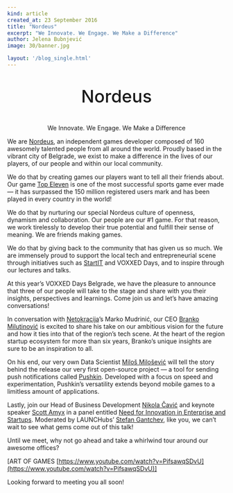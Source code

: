 ```yaml
---
kind: article
created_at: 23 September 2016
title: "Nordeus"
excerpt: "We Innovate. We Engage. We Make a Difference"
author: Jelena Bubnjević
image: 30/banner.jpg

layout: '/blog_single.html'
---
```


<p style="text-align: center; font-size: 40px;font-weight: 500;">Nordeus</p>
<p style="text-align: center;">We Innovate. We Engage. We Make a Difference</p>

We are [Nordeus](http://www.nordeus.com/), an independent games developer composed of 160 awesomely talented people from all around the world. Proudly based in the vibrant city of Belgrade, we exist to make a difference in the lives of our players, of our people and within our local community. 

We do that by creating games our players want to tell all their friends about. Our game [Top Eleven](http://www.topeleven.com/) is one of the most successful sports game ever made — it has surpassed the 150 million registered users mark and has been played in every country in the world!

We do that by nurturing our special Nordeus culture of openness, dynamism and collaboration. Our people are our #1 game. For that reason, we work tirelessly to develop their true potential and fulfill their sense of meaning. We are friends making games.

We do that by giving back to the community that has given us so much. We are immensely proud to support the local tech and entrepreneurial scene through initiatives such as [StartIT](http://startit.rs/) and VOXXED Days, and to inspire through our lectures and talks.  

<span>At this year’s VOXXED Days Belgrade, we have the pleasure to announce that three of our people will take to the stage and share with you their insights, perspectives and learnings. Come join us and let’s have amazing conversations!</span>


In conversation with [Netokracija](http://www.netokracija.rs/)’s Marko Mudrinić, our CEO [Branko Milutinović](https://belgrade.voxxeddays.com/speakers/branko-milutinovic/) is excited to share his take on our ambitious vision for the future and how it ties into that of the region’s tech scene. At the heart of the region startup ecosystem for more than six years, Branko’s unique insights are sure to be an inspiration to all.

On his end, our very own Data Scientist [Miloš Milošević](https://belgrade.voxxeddays.com/speakers/milos-milosevic/) will tell the story behind the release our very first open-source project — a tool for sending push notifications called [Pushkin](http://pushkin.io/). Developed with a focus on speed and experimentation, Pushkin’s versatility extends beyond mobile games to a limitless amount of applications. 

Lastly, join our Head of Business Development [Nikola Čavić](https://belgrade.voxxeddays.com/speakers/nikola-cavic/) and keynote speaker [Scott Amyx](https://belgrade.voxxeddays.com/speakers/scott-amyx/) in a panel entitled [Need for Innovation in Enterprise and Startups](https://belgrade.voxxeddays.com/talk/239/). Moderated by LAUNCHubs’ [Stefan Gantchev](https://belgrade.voxxeddays.com/speakers/stefan-ganchev/), like you, we can’t wait to see what gems come out of this talk!

Until we meet, why not go ahead and take a whirlwind tour around our awesome offices?

[ART OF GAMES [https://www.youtube.com/watch?v=PifsawqSDvU](https://www.youtube.com/watch?v=PifsawqSDvU)]

Looking forward to meeting you all soon!